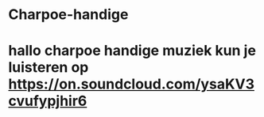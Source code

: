 # Charpoe-handige
# hallo charpoe handige muziek kun je luisteren op https://on.soundcloud.com/ysaKV3cvufypjhir6
